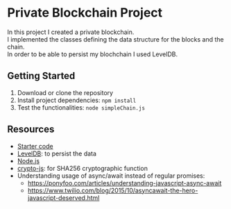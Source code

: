 # Private Blockchain Project
In this project I created a private blockchain.  
I implemented the classes defining the data structure for the blocks and the
chain.  
In order to be able to persist my blochchain I used LevelDB.
## Getting Started
1. Download or clone the repository
2. Install project dependencies: `npm install`
3. Test the functionalities: `node simpleChain.js`

## Resources
- [Starter code](https://github.com/udacity/nd1309-work-code/tree/master/Course_Blockchain_Data/Project_2_es6_starter_code)
- [LevelDB](http://leveldb.org/): to persist the data
- [Node.js](https://nodejs.org/en/)
- [crypto-js](https://www.npmjs.com/package/crypto-js): for SHA256 cryptographic
function
- Understanding usage of async/await instead of regular promises:
  - https://ponyfoo.com/articles/understanding-javascript-async-await
  - https://www.twilio.com/blog/2015/10/asyncawait-the-hero-javascript-deserved.html
